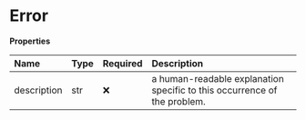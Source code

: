 # Error

**Properties**

| Name        | Type | Required | Description                                                              |
| :---------- | :--- | :------- | :----------------------------------------------------------------------- |
| description | str  | ❌       | a human-readable explanation specific to this occurrence of the problem. |

<!-- This file was generated by liblab | https://liblab.com/ -->
